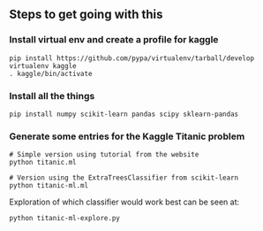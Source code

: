 ## Steps to get going with this

### Install virtual env and create a profile for kaggle

    pip install https://github.com/pypa/virtualenv/tarball/develop
    virtualenv kaggle
    . kaggle/bin/activate

### Install all the things

    pip install numpy scikit-learn pandas scipy sklearn-pandas

### Generate some entries for the Kaggle Titanic problem

    # Simple version using tutorial from the website
    python titanic.ml
    
    # Version using the ExtraTreesClassifier from scikit-learn
    python titanic-ml.ml
    
Exploration of which classifier would work best can be seen at:

    python titanic-ml-explore.py
